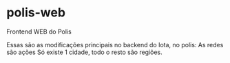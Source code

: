 # polis-web
Frontend WEB do Polis

Essas são as modificações principais no backend do Iota, no polis:
As redes são ações
Só existe 1 cidade, todo o resto são regiões.


